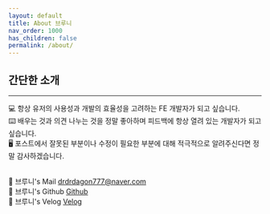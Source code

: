 ```yaml
---
layout: default
title: About 브루니
nav_order: 1000
has_children: false
permalink: /about/
---
```


## 간단한 소개
<hr/>
💻 항상 유저의 사용성과 개발의 효율성을 고려하는 FE 개발자가 되고 싶습니다.<br>
⌨️ 배우는 것과 의견 나누는 것을 정말 좋아하며 피드백에 항상 열려 있는 개발자가 되고 싶습니다.<br>
🖥 포스트에서 잘못된 부분이나 수정이 필요한 부분에 대해 적극적으로 알려주신다면 정말 감사하겠습니다.<br><br>

📨 브루니's Mail <drdrdagon777@naver.com><br>
🐹 브루니's Github [Github](https://github.com/kingyong9169)<br>
📔 브루니's Velog [Velog](https://velog.io/@kingyong9169)
